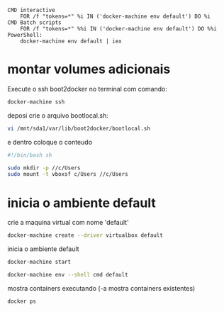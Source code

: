 
    CMD interactive
        FOR /f "tokens=*" %i IN ('docker-machine env default') DO %i
    CMD Batch scripts
        FOR /f "tokens=*" %%i IN ('docker-machine env default') DO %%i
    PowerShell:
        docker-machine env default | iex
    

# montar volumes adicionais

Execute o ssh boot2docker no terminal com comando:

```bash
docker-machine ssh
```

deposi crie o arquivo bootlocal.sh:

```bash
vi /mnt/sda1/var/lib/boot2docker/bootlocal.sh
```

e dentro coloque o conteudo

```sh
#!/bin/bash sh

sudo mkdir -p //c/Users
sudo mount -t vboxsf c/Users //c/Users
```

# inicia o ambiente default
crie a maquina virtual com nome 'default'
```bash
docker-machine create --driver virtualbox default
```

inicia o ambiente default
```bash
docker-machine start

docker-machine env --shell cmd default
```

mostra containers executando (-a mostra containers existentes)
```bash
docker ps
```
